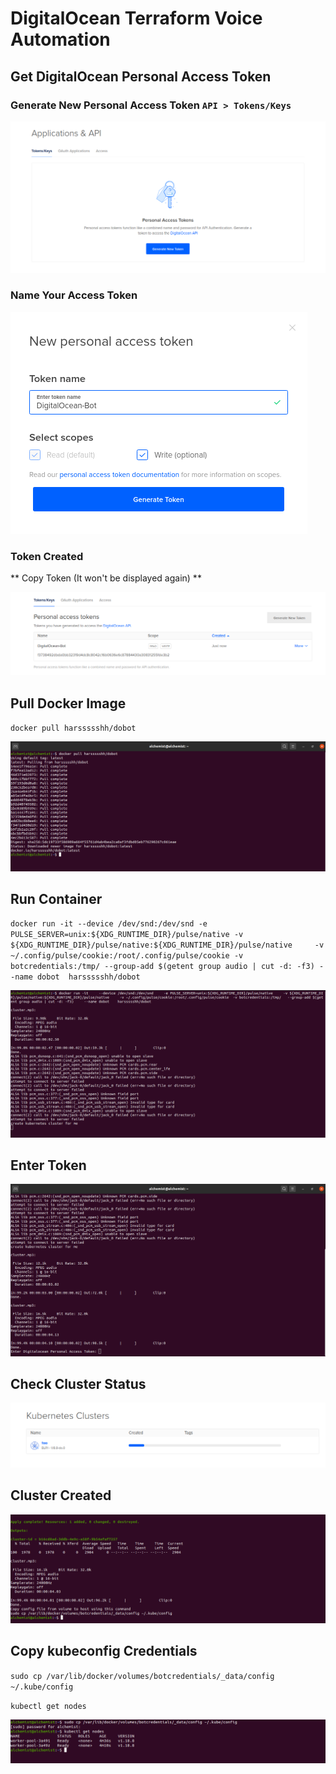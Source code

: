 # DigitalOcean Terraform Voice Automation


## Get DigitalOcean Personal Access Token

### Generate New Personal Access Token ` API > Tokens/Keys `

![alt text](/Screenshots/do-generate-token.png?raw=true "do-token-generate")


### Name Your Access Token

![alt text](/Screenshots/newtoken.png?raw=true "do-token-generate")


### Token Created

** Copy Token (It won't be displayed again) ** 

![alt text](/Screenshots/token.png?raw=true "do-token-generate")


## Pull Docker Image

`docker pull harssssshh/dobot`

![alt text](/Screenshots/pull-image.png?raw=true "do-token-generate")


## Run Container 

`docker run -it --device /dev/snd:/dev/snd -e PULSE_SERVER=unix:${XDG_RUNTIME_DIR}/pulse/native -v ${XDG_RUNTIME_DIR}/pulse/native:${XDG_RUNTIME_DIR}/pulse/native     -v ~/.config/pulse/cookie:/root/.config/pulse/cookie -v botcredentials:/tmp/ --group-add $(getent group audio | cut -d: -f3) --name dobot  harssssshh/dobot`


![alt text](/Screenshots/cluster-creation.png?raw=true "do-token-generate")

## Enter Token 

![alt text](/Screenshots/enter-token.png?raw=true "do-token-generate")

## Check Cluster Status

![alt text](/Screenshots/do-cluster.png?raw=true "do-token-generate")

## Cluster Created

![alt text](/Screenshots/cluster-created.png?raw=true "do-token-generate")


## Copy kubeconfig Credentials

`sudo cp /var/lib/docker/volumes/botcredentials/_data/config ~/.kube/config`

`kubectl get nodes`

![alt text](/Screenshots/kubectl-nodes.png?raw=true "do-token-generate")

